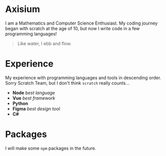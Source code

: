 # Axisium
I am a Mathematics and Computer Science Enthusiast. My coding journey began with scratch at the age of 10, but now I write code in a few programming languages! 
> Like water, I ebb and flow.

# Experience
My experience with programming languages and tools in descending order. Sorry Scratch Team, but I don't think `scratch` really counts...
- **Node** *best language*
- **Vue** *best framework*
- **Python**
- **Figma** *best design tool*
- **C#**

# Packages
I will make some `npm` packages in the future.


